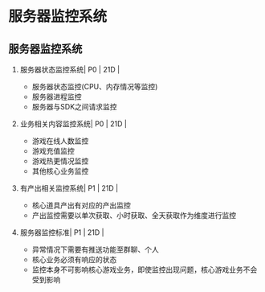# 服务器监控系统

## 服务器监控系统

1. 服务器状态监控系统| P0 | 21D |
    * 服务器状态监控(CPU、内存情况等监控)
    * 服务器进程监控
    * 服务器与SDK之间请求监控
    
2. 业务相关内容监控系统| P0 | 21D |
    * 游戏在线人数监控
    * 游戏充值监控
    * 游戏热更情况监控
    * 其他核心业务监控

3. 有产出相关监控系统| P1 | 21D |
    * 核心道具产出有对应的产出监控
    * 产出监控需要以单次获取、小时获取、全天获取作为维度进行监控

4. 服务器监控标准| P1 | 21D |
    * 异常情况下需要有推送功能至群聊、个人
    * 核心业务必须有响应的状态
    * 监控本身不可影响核心游戏业务，即使监控出现问题，核心游戏业务不会受到影响
